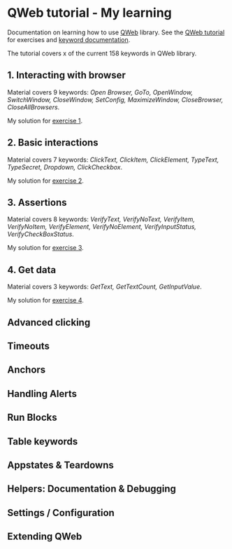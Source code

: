 # QWeb tutorial - My learning

Documentation on learning how to use [QWeb](https://github.com/qentinelqi/qweb) library.
See the [QWeb tutorial](https://github.com/qentinelqi/qweb_workshop) for exercises and [keyword documentation](https://qentinelqi.github.io/qweb/QWeb.html).

The tutorial covers x of the current 158 keywords in QWeb library.

## 1. Interacting with browser

Material covers 9 keywords: *Open Browser, GoTo, OpenWindow, SwitchWindow, CloseWindow, SetConfig, MaximizeWindow, CloseBrowser, CloseAllBrowsers*.

My solution for [exercise 1](mysolutions/1_test.robot).

## 2. Basic interactions

Material covers 7 keywords: *ClickText, ClickItem, ClickElement, TypeText, TypeSecret, Dropdown, ClickCheckbox*.

My solution for [exercise 2](mysolutions/2_test.robot).

## 3. Assertions

Material covers 8 keywords: *VerifyText, VerifyNoText, VerifyItem, VerifyNoItem, VerifyElement, VerifyNoElement, VerifyInputStatus, VerifyCheckBoxStatus*.

My solution for [exercise 3](mysolutions/3_test.robot).

## 4.  Get data

Material covers 3 keywords: *GetText, GetTextCount, GetInputValue*.

My solution for [exercise 4](mysolutions/4_test.robot).

## Advanced clicking

## Timeouts

## Anchors

## Handling Alerts

## Run Blocks

## Table keywords

## Appstates & Teardowns

## Helpers: Documentation & Debugging

## Settings / Configuration

## Extending QWeb
